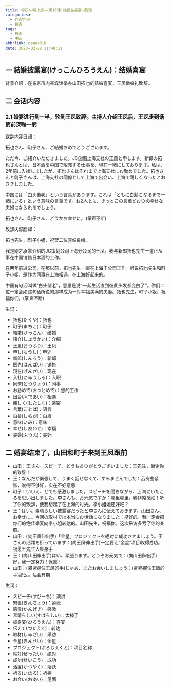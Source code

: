 ```yaml
---
title: 标日中级上册——第16课-結婚披露宴-会话
categories:
  - 外语学习
  - 日语
tags:
  - 日语
  - 中级
abbrlink: ceaea010
date: 2023-02-28 11:48:11
---
```

## 一 結婚披露宴(けっこんひろうえん)：结婚喜宴

背景介绍：在东京市内某宾馆举办山田拓也的结婚喜宴，王凤做婚礼致辞。

<!--more-->

## 二 会话内容

### 2.1 婚宴进行到一半，轮到王凤致辞。主持人介绍王凤后，王凤走到话筒前深鞠一躬

致辞内容日语：

拓也さん、町子さん、ご結婚おめでとうございます。

ただ今、ご紹介いただきました。JC企画上海支社の王風と申します。新郎の拓也さんとは、日本酒を中国で販売する仕事を、現在一緒にしております。私は、2年前に入社しましたが、拓也さんはそれまで上海支社にお勤めでした。拓也さんと町子さんは、上海支社の同僚として上海で出会い、上海で親しくなったとおききしました。

中国には「白头偕老」という言葉があります。これは「ともに白髪になるまで一緒にいる」という意味の言葉です。お2人とも、きっとこの言葉どおりの幸せな夫婦になられるでしょう。

拓也さん、町子さん、どうかお幸せに。(掌声不断)

致辞内容翻译：

拓也先生，町子小姐，祝贺二位喜结良缘。

我是刚才承蒙介绍的JC策划公司上海分公司的王凤。我与新郎拓也先生一道正从事在中国销售日本酒的工作。

在两年前进公司，在那以前，拓也先生一直在上海丰公司工作。听说拓也先生和町子小姐，是作为同事在上海相遇，在上海好起来的。

中国有句话叫做“白头偕老”，意思是说“一起生活直到彼此头发都变白了”。你们二位一定会如这句话所说的那样成为一对幸福美满的夫妻。拓也先生，町子小姐，祝福你们。(掌声不断)

生词：

* 拓也(たくや)：拓也
* 町子(まちこ)：町子
* 結婚(けっこん)：结婚
* 紹介(しょうかい)：介绍
* 王風(おうふう)：王凤
* 申し(もうし)：申述
* 新郎(しんろう)：新郎
* 販売(はんばい)：销售
* 現在(げんざい)：现在
* 入社(にゅうしゃ)：入职
* 同僚(どうりょう)：同事
* お勤めで(おつとめで)：您的工作
* 出会い(であい)：相遇
* 親しく(したしく)：亲密
* 言葉(ことば)：语言
* 白髪(しらが)：白发
* 意味(いみ)：意味
* 幸せ(しあわせ)：幸福
* 夫婦(ふうふ)：夫妇

## 二 婚宴结束了，山田和町子来到王凤跟前

* 山田：王さん。スピーチ、どうもありがとうございました：王先生，谢谢你的致辞！
* 王：なんだが緊張して、うまく話せなくて、すみませんでした：我有些紧张，说得不够好，实在不好意思
* 町子：いいえ、とても感激しました。スピーチを聞きながら、上海にいたころを思い出しました。李さんも、お元気ですか：哪里哪里，我非常感动！听了你的致辞，使我想起了在上海的时光。李小姐她还好吧？
* 王：はい。素晴らしい披露宴だったと李さんに伝えておきます。山田さん、お幸せに。今回の取材では本当にお世話になりました：挺好的。我一定会把你们的绝佳婚宴向李小姐转达的。山田先生，祝福你。这次采访多亏了你的关照。
* 山田：(向王凤伸出手)「金星」プロジェクトを絶対に成功させましょう。王さんの活躍を祈っています：(向王凤伸出手)一定要让“金星”项目取得成功。祝愿王先生大显身手
* 王：(向山田伸出手)はい、頑張ります。どうぞお元気で：(向山田伸出手)好，我一定努力！保重！
* 山田：(紧紧握住王凤的手)じゃあ、またお会いしましょう：(紧紧握住王凤的手)那么，后会有期

生词：

* スピーチ(すぴーち)：演讲
* 緊張(きんちょう)：紧张
* 感激(かんげき)：感激
* 素晴らしい(すばらしい)：太棒了
* 披露宴(ひろうえん)：喜宴
* 伝えて(つたえて)：转达
* 取材(しゅざい)：采访
* 金星(きんせい)：金星
* プロジェクト(ぷろじぇくと)：项目名称
* 絶対(ぜったい)：绝对
* 成功(せいこう)：成功
* 活躍(かつやく)：活跃
* 祈る(いのる)：祈祷
* お会い(おあい)：见面

  



